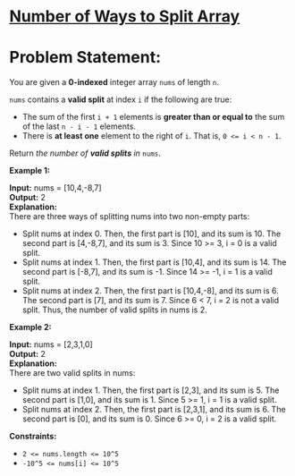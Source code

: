 # [Number of Ways to Split Array](https://github.com/surya8980/January-2025-Daily-Problems/blob/main/LeetCode/03-01-2025/Number%20of%20Ways%20to%20Split%20Array.java)
# Problem Statement:

You are given a  **0-indexed**  integer array  `nums`  of length  `n`.

`nums`  contains a  **valid split**  at index  `i`  if the following are true:

-   The sum of the first  `i + 1`  elements is  **greater than or equal to**  the sum of the last  `n - i - 1`  elements.
-   There is  **at least one**  element to the right of  `i`. That is,  `0 <= i < n - 1`.

Return  _the number of  **valid splits**  in_  `nums`.

**Example 1:**

**Input:** nums = [10,4,-8,7]  
**Output:** 2  
**Explanation:**   
There are three ways of splitting nums into two non-empty parts:  
- Split nums at index 0. Then, the first part is [10], and its sum is 10. The second part is [4,-8,7], and its sum is 3. Since 10 >= 3, i = 0 is a valid split.
- Split nums at index 1. Then, the first part is [10,4], and its sum is 14. The second part is [-8,7], and its sum is -1. Since 14 >= -1, i = 1 is a valid split.
- Split nums at index 2. Then, the first part is [10,4,-8], and its sum is 6. The second part is [7], and its sum is 7. Since 6 < 7, i = 2 is not a valid split.
Thus, the number of valid splits in nums is 2.

**Example 2:**

**Input:** nums = [2,3,1,0]  
**Output:** 2  
**Explanation:**   
There are two valid splits in nums:
- Split nums at index 1. Then, the first part is [2,3], and its sum is 5. The second part is [1,0], and its sum is 1. Since 5 >= 1, i = 1 is a valid split. 
- Split nums at index 2. Then, the first part is [2,3,1], and its sum is 6. The second part is [0], and its sum is 0. Since 6 >= 0, i = 2 is a valid split.

**Constraints:**

-   `2 <= nums.length <= 10^5`
-   `-10^5 <= nums[i] <= 10^5`
